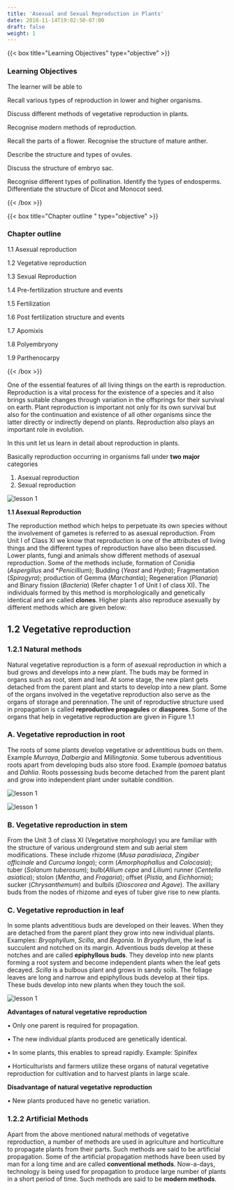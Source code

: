 ```yaml
---
title: 'Asexual and Sexual Reproduction in Plants'
date: 2018-11-14T19:02:50-07:00
draft: false
weight: 1
---
```



{{< box title="Learning Objectives" type="objective" >}}

### Learning Objectives

The learner will be able to



Recall various types of reproduction in
lower and higher organisms.


 Discuss different methods of vegetative
reproduction in plants.


 Recognise modern methods of
reproduction.


 Recall the parts of a flower.
 Recognise the structure of mature
anther.


 Describe the structure and types of
ovules.


 Discuss the structure of embryo sac.

 
 Recognise different types of pollination.
 Identify the types of endosperms.
 Differentiate the structure of Dicot and
Monocot seed.

{{< /box >}}



{{< box title="Chapter outline " type="objective" >}}


### Chapter outline 

1.1 Asexual reproduction


1.2 Vegetative reproduction


1.3 Sexual Reproduction


1.4 Pre-fertilization
structure and events


1.5 Fertilization


1.6 Post fertilization structure and events


1.7 Apomixis


1.8 Polyembryony


1.9 Parthenocarpy

{{< /box >}} 





One of the essential features of all living things
on the earth is reproduction. Reproduction is a
vital process for the existence of a species and it
also brings suitable changes through variation in
the offsprings for their survival on earth. Plant
reproduction is important not only for its own
survival but also for the continuation and existence
of all other organisms since the latter directly or
indirectly depend on plants. Reproduction also
plays an important role in evolution.


In this unit let us learn in detail about
reproduction in plants.


Basically reproduction occurring in
organisms fall under **two major** categories


1. Asexual reproduction
2. Sexual reproduction



![lesson 1](/books/12-biology/bio-botany/images/1.png )














**1.1 Asexual Reproduction**

The reproduction method which helps
to perpetuate its own species without the
involvement of gametes is referred to as asexual
reproduction. From Unit I of Class XI we
know that reproduction is one of the attributes
of living things and the different types of
reproduction have also been discussed. Lower
plants, fungi and animals show different methods
of asexual reproduction. Some of the methods
include, formation of Conidia (*Aspergillus*
and **Penicillium*); Budding (*Yeast* and *Hydra*);
Fragmentation (*Spirogyra*); production of
Gemma (*Marchantia*); Regeneration (*Planaria*)
and Binary fission (*Bacteria*) (Refer chapter 1 of
Unit I of class XI). The individuals formed by
this method is morphologically and genetically
identical and are called **clones**. Higher plants
also reproduce asexually by different methods
which are given below:

## 1.2 Vegetative reproduction


### 1.2.1 Natural methods

Natural vegetative reproduction is a form of
asexual reproduction in which a bud grows
and develops into a new plant. The buds may
be formed in organs such as root, stem and
leaf. At some stage, the new plant gets detached
from the parent plant and starts to develop
into a new plant. Some of the organs involved
in the vegetative reproduction also serve as the
organs of storage and perennation. The unit of
reproductive structure used in propagation is
called **reproductive propagules** or **diaspores**.
Some of the organs that help in vegetative
reproduction are given in Figure 1.1

### A. Vegetative reproduction in root


The roots of some plants develop vegetative or
adventitious buds on them. Example *Murraya*,
*Dalbergia* and *Millingtonia*. Some tuberous
adventitious roots apart from developing buds
also store food. Example *Ipomoea* batatus
and *Dahlia*. Roots possessing buds become
detached from the parent plant and grow into
independent plant under suitable condition.


![lesson 1](/books/12-biology/bio-botany/images/2.png )

![lesson 1](/books/12-biology/bio-botany/images/3.png )


### B. Vegetative reproduction in stem


From the Unit 3 of class XI (Vegetative
morphology) you are familiar with the structure
of various underground stem and sub aerial stem
modifications. These include rhizome (*Musa*
*paradisiaca*, *Zingiber officinale* and *Curcuma*
*longa*); corm (*Amorphophallus* and *Colocasia*);
tuber (*Solanum tuberosum*); bulb(*Allium* *cepa*
and *Lilium*) runner (*Centella asiatica*); stolon
(*Mentha*, and *Fragaria*); offset (*Pistia*, and
*Eichhornia*); sucker (*Chrysanthemum*) and
bulbils (*Dioscorea and Agave*). The axillary buds
from the nodes of rhizome and eyes of tuber give
rise to new plants.


### C. Vegetative reproduction in leaf


In some plants adventitious buds are developed
on their leaves. When they are detached
from the parent plant they grow into new
individual plants. Examples: *Bryophyllum*,
*Scilla*, and *Begonia*. In *Bryophyllum*, the
leaf is succulent and notched on its margin.
Adventious buds develop at these notches and
are called **epiphyllous buds**. They develop
into new plants forming a root system and
become independent plants when the leaf gets
decayed. *Scilla* is a bulbous plant and grows
in sandy soils. The foliage leaves are long and
narrow and epiphyllous buds develop at their
tips. These buds develop into new plants when
they touch the soil.


![lesson 1](/books/12-biology/bio-botany/images/4.png )


**Advantages of natural vegetative**
**reproduction**

• Only one parent is required for propagation.

• The new individual plants produced are
genetically identical.

• In some plants, this enables to spread
rapidly. Example: Spinifex

• Horticulturists and farmers utilize these
organs of natural vegetative reproduction
for cultivation and to harvest plants in
large scale.

**Disadvantage of natural vegetative**
**reproduction**

• New plants produced have no genetic
variation.


### 1.2.2 Artificial Methods

Apart from the above mentioned natural methods
of vegetative reproduction, a number of methods
are used in agriculture and horticulture to
propagate plants from their parts. Such methods
are said to be artificial propagation. Some of the
artificial propagation methods have been used by
man for a long time and are called **conventional**
**methods**. Now-a-days, technology is being used
for propagation to produce large number of plants
in a short period of time. Such methods are said
to be **modern methods**.